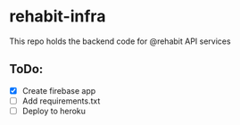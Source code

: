 # rehabit-infra

This repo holds the backend code for @rehabit API services

## ToDo:
- [x] Create firebase app 
- [ ] Add requirements.txt
- [ ] Deploy to heroku
